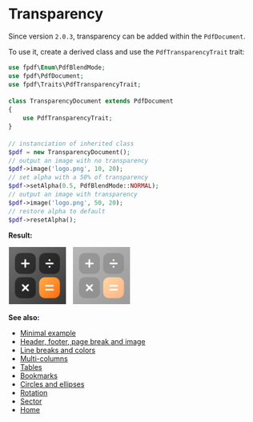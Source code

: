 # Transparency

Since version `2.0.3`, transparency can be added within the `PdfDocument`.

To use it, create a derived class and use the `PdfTransparencyTrait` trait:

```php
use fpdf\Enum\PdfBlendMode;
use fpdf\PdfDocument;
use fpdf\Traits\PdfTransparencyTrait;

class TransparencyDocument extends PdfDocument
{
    use PdfTransparencyTrait;
}

// instanciation of inherited class
$pdf = new TransparencyDocument();
// output an image with no transparency
$pdf->image('logo.png', 10, 20);
// set alpha with a 50% of transparency
$pdf->setAlpha(0.5, PdfBlendMode::NORMAL);
// output an image with transparency
$pdf->image('logo.png', 50, 20);
// restore alpha to default
$pdf->resetAlpha();
```

**Result:**

![Result](images/transparency.png)

**See also:**

- [Minimal example](tuto_1.md)
- [Header, footer, page break and image](tuto_2.md)
- [Line breaks and colors](tuto_3.md)
- [Multi-columns](tuto_4.md)
- [Tables](tuto_5.md)
- [Bookmarks](tuto_6.md)
- [Circles and ellipses](tuto_8.md)
- [Rotation](tuto_9.md)
- [Sector](tuto_10.md)
- [Home](../README.md)
